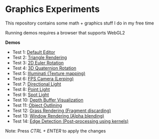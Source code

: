 # Graphics Experiments

This repository contains some math + graphics stuff I do in my free time

Running demos requires a browser that supports WebGL2

**Demos**

* Test 1: [Default Editor](https://omarhuseynov011.github.io/GraphicsExperiments/Default/)
* Test 2: [Triangle Rendering](https://omarhuseynov011.github.io/GraphicsExperiments/Triangle/)
* Test 3: [2D Euler Rotation](https://omarhuseynov011.github.io/GraphicsExperiments/EulerRotation/)
* Test 4: [3D Quaternion Rotation](https://omarhuseynov011.github.io/GraphicsExperiments/QuatRotation/)
* Test 5: [Illuminati (Texture mapping)](https://omarhuseynov011.github.io/GraphicsExperiments/Illuminati/)
* Test 6: [FPS Camera (Lerping)](https://omarhuseynov011.github.io/GraphicsExperiments/FPSCamera/)
* Test 7: [Directional Light](https://omarhuseynov011.github.io/GraphicsExperiments/Lighting/)
* Test 8: [Point Light](https://omarhuseynov011.github.io/GraphicsExperiments/PointLighting/)
* Test 9: [Spot Light](https://omarhuseynov011.github.io/GraphicsExperiments/SpotLight/)
* Test 10: [Depth Buffer Visualization](https://omarhuseynov011.github.io/GraphicsExperiments/Depth/)
* Test 11: [Object Outlining](https://omarhuseynov011.github.io/GraphicsExperiments/Stencil/)
* Test 12: [Grass Rendering (Fragment discarding)](https://omarhuseynov011.github.io/GraphicsExperiments/Grass/)
* Test 13: [Window Rendering (Alpha blending)](https://omarhuseynov011.github.io/GraphicsExperiments/Windows/)
* Test 14: [Edge Detection (Post-processing using kernels)](https://omarhuseynov011.github.io/GraphicsExperiments/PostProcess/)

Note: Press _CTRL + ENTER_ to apply the changes
